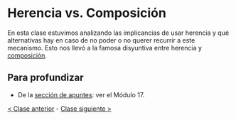 # Herencia vs. Composición

En esta clase estuvimos analizando las implicancias de usar herencia y qué alternativas hay en caso de no poder o no querer recurrir a este mecanismo. Esto nos llevó a la famosa disyuntiva entre herencia y [composición](http://wiki.uqbar.org/wiki/articles/composicion--oop-.html).

## Para profundizar

- De la [sección de apuntes](http://www.pdep.com.ar/material/apuntes): ver el Módulo 17.

[< Clase anterior](https://github.com/pdep-mit/bitacora-de-clase/blob/master/clase-22.md) - [Clase siguiente >](https://github.com/pdep-mit/bitacora-de-clase/blob/master/clase-24.md)
